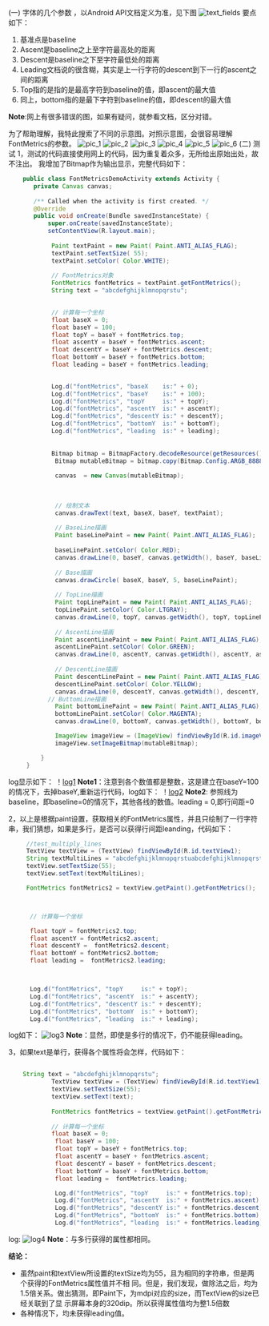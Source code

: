 (一) 字体的几个参数 ，以Android API文档定义为准，见下图
![text_fields](https://github.com/LineChen/AndroidNotes/blob/master/Android_Basis/pictures/fontmetrics/text_properties.png)
要点如下：
1. 基准点是baseline
2. Ascent是baseline之上至字符最高处的距离
3. Descent是baseline之下至字符最低处的距离
4. Leading文档说的很含糊，其实是上一行字符的descent到下一行的ascent之间的距离
5. Top指的是指的是最高字符到baseline的值，即ascent的最大值
6. 同上，bottom指的是最下字符到baseline的值，即descent的最大值

**Note**:网上有很多错误的图，如果有疑问，就参看文档，区分对错。

为了帮助理解，我特此搜索了不同的示意图。对照示意图，会很容易理解FontMetrics的参数。
![pic_1](https://github.com/LineChen/AndroidNotes/blob/master/Android_Basis/pictures/fontmetrics/pic_1.png)
![pic_2](https://github.com/LineChen/AndroidNotes/blob/master/Android_Basis/pictures/fontmetrics/pic_2.png)
![pic_3](https://github.com/LineChen/AndroidNotes/blob/master/Android_Basis/pictures/fontmetrics/pic_3.png)
![pic_4](https://github.com/LineChen/AndroidNotes/blob/master/Android_Basis/pictures/fontmetrics/pic_4.png)
![pic_5](https://github.com/LineChen/AndroidNotes/blob/master/Android_Basis/pictures/fontmetrics/pic_5.png)
![pic_6](https://github.com/LineChen/AndroidNotes/blob/master/Android_Basis/pictures/fontmetrics/pic_6.png)
(二) 测试
 1，测试的代码直接使用网上的代码，因为重复着众多，无所给出原始出处，故不注出。
我增加了Bitmap作为输出显示，完整代码如下：

```java
	public class FontMetricsDemoActivity extends Activity { 
	   private Canvas canvas; 
	
	   /** Called when the activity is first created. */ 
	   @Override 
	   public void onCreate(Bundle savedInstanceState) {
	       super.onCreate(savedInstanceState); 
	       setContentView(R.layout.main); 
	        
	        Paint textPaint = new Paint( Paint.ANTI_ALIAS_FLAG); 
	        textPaint.setTextSize( 55); 
	        textPaint.setColor( Color.WHITE); 
	 
	        // FontMetrics对象 
	        FontMetrics fontMetrics = textPaint.getFontMetrics(); 
	        String text = "abcdefghijklmnopqrstu"; 

	 
	        // 计算每一个坐标 
	        float baseX = 0; 
	        float baseY = 100; 
	        float topY = baseY + fontMetrics.top; 
	        float ascentY = baseY + fontMetrics.ascent; 
	        float descentY = baseY + fontMetrics.descent; 
	        float bottomY = baseY + fontMetrics.bottom; 
	        float leading = baseY + fontMetrics.leading; 

	         
	        Log.d("fontMetrics", "baseX    is:" + 0); 
	        Log.d("fontMetrics", "baseY    is:" + 100); 
	        Log.d("fontMetrics", "topY     is:" + topY); 
	        Log.d("fontMetrics", "ascentY  is:" + ascentY); 
	        Log.d("fontMetrics", "descentY is:" + descentY); 
	        Log.d("fontMetrics", "bottomY  is:" + bottomY); 
	        Log.d("fontMetrics", "leading  is:" + leading); 
      
	         
	        Bitmap bitmap = BitmapFactory.decodeResource(getResources(), R.drawable.fontmetrics); 
	         Bitmap mutableBitmap = bitmap.copy(Bitmap.Config.ARGB_8888, true); 
		      
		     canvas  = new Canvas(mutableBitmap); 
		      
		      
		
		     // 绘制文本 
		     canvas.drawText(text, baseX, baseY, textPaint); 
		
		     // BaseLine描画 
		     Paint baseLinePaint = new Paint( Paint.ANTI_ALIAS_FLAG); 
		      
		     baseLinePaint.setColor( Color.RED); 
		     canvas.drawLine(0, baseY, canvas.getWidth(), baseY, baseLinePaint); 
		
		     // Base描画 
		     canvas.drawCircle( baseX, baseY, 5, baseLinePaint); 
		
		     // TopLine描画 
		     Paint topLinePaint = new Paint( Paint.ANTI_ALIAS_FLAG); 
		     topLinePaint.setColor( Color.LTGRAY); 
		     canvas.drawLine(0, topY, canvas.getWidth(), topY, topLinePaint); 
		
		     // AscentLine描画 
		     Paint ascentLinePaint = new Paint( Paint.ANTI_ALIAS_FLAG); 
		     ascentLinePaint.setColor( Color.GREEN); 
		     canvas.drawLine(0, ascentY, canvas.getWidth(), ascentY, ascentLinePaint); 
		
	         // DescentLine描画 
	         Paint descentLinePaint = new Paint( Paint.ANTI_ALIAS_FLAG); 
	         descentLinePaint.setColor( Color.YELLOW); 
	         canvas.drawLine(0, descentY, canvas.getWidth(), descentY, descentLinePaint);
	       // ButtomLine描画
	         Paint bottomLinePaint = new Paint( Paint.ANTI_ALIAS_FLAG);
	         bottomLinePaint.setColor( Color.MAGENTA);
	         canvas.drawLine(0, bottomY, canvas.getWidth(), bottomY, bottomLinePaint);

	         ImageView imageView = (ImageView) findViewById(R.id.imageView1);
	         imageView.setImageBitmap(mutableBitmap);

	     }
	 }

```

 log显示如下：
！[log1](https://github.com/LineChen/AndroidNotes/blob/master/Android_Basis/pictures/fontmetrics/log1.png)
**Note1**：注意到各个数值都是整数，这是建立在baseY=100的情况下，去掉baseY,重新运行代码，log如下：
！[log2](https://github.com/LineChen/AndroidNotes/blob/master/Android_Basis/pictures/fontmetrics/log2.png)
**Note2**: 参照线为baseline，即baseline=0的情况下，其他各线的数值。leading = 0,即行间距=0

2，以上是根据paint设置，获取相关的FontMetrics属性，并且只绘制了一行字符串，我们猜想，如果是多行，是否可以获得行间距leanding，代码如下：

```java
	 //test_multiply_lines 
	 TextView textView = (TextView) findViewById(R.id.textView1); 
	 String textMultiLines = "abcdefghijklmnopqrstuabcdefghijklmnopqrstuabcdefghijklmnopqrstuabcdefghijklmnopqrstuabcdefghijklmnopqrstu"; 
     textView.setTextSize(55); 
     textView.setText(textMultiLines); 

     FontMetrics fontMetrics2 = textView.getPaint().getFontMetrics(); 



      // 计算每一个坐标 

      float topY = fontMetrics2.top; 
      float ascentY = fontMetrics2.ascent; 
      float descentY =  fontMetrics2.descent; 
      float bottomY = fontMetrics2.bottom; 
      float leading =  fontMetrics2.leading; 



      Log.d("fontMetrics", "topY     is:" + topY); 
      Log.d("fontMetrics", "ascentY  is:" + ascentY); 
      Log.d("fontMetrics", "descentY is:" + descentY); 
      Log.d("fontMetrics", "bottomY  is:" + bottomY); 
      Log.d("fontMetrics", "leading  is:" + leading); 
```
log如下：
![log3](https://github.com/LineChen/AndroidNotes/blob/master/Android_Basis/pictures/fontmetrics/log3.png)
**Note**：显然，即使是多行的情况下，仍不能获得leading。

3，如果text是单行，获得各个属性将会怎样，代码如下：

```java

	String text = "abcdefghijklmnopqrstu"; 
	        TextView textView = (TextView) findViewById(R.id.textView1); 
	        textView.setTextSize(55); 
	        textView.setText(text); 
	         
	        FontMetrics fontMetrics = textView.getPaint().getFontMetrics(); 
	 
	        // 计算每一个坐标 
	        float baseX = 0; 
	         float baseY = 100; 
	         float topY = baseY + fontMetrics.top; 
	         float ascentY = baseY + fontMetrics.ascent; 
	         float descentY = baseY + fontMetrics.descent; 
	         float bottomY = baseY + fontMetrics.bottom; 
	         float leading =  fontMetrics.leading; 

	         Log.d("fontMetrics", "topY     is:" + fontMetrics.top); 
	         Log.d("fontMetrics", "ascentY  is:" + fontMetrics.ascent); 
	         Log.d("fontMetrics", "descentY is:" + fontMetrics.descent); 
	         Log.d("fontMetrics", "bottomY  is:" + fontMetrics.bottom); 
	         Log.d("fontMetrics", "leading  is:" + fontMetrics.leading); 
```
log:
![log4](https://github.com/LineChen/AndroidNotes/blob/master/Android_Basis/pictures/fontmetrics/log4.png)
**Note**：与多行获得的属性都相同。

**结论：**
- 虽然paint和textView所设置的textSize均为55，且为相同的字符串，但是两个获得的FontMetrics属性值并不相 同。但是，我们发现，做除法之后，均为1.5倍关系。做出猜测，即Paint下，为mdpi对应的size，而TextView的size已经关联到了显 示屏幕本身的320dip。所以获得属性值均为整1.5倍数
- 各种情况下，均未获得leading值。

































